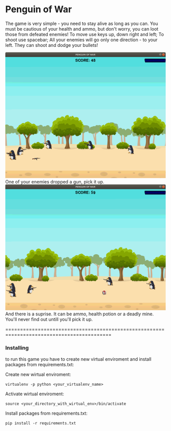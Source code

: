 # Penguin of War

The game is very simple - you need to stay alive as long as you can. 
You must be cautious of your health and ammo, but don't worry, you can loot those from defeated enemies!
To move use keys up, down right and left;
To shoot use spacebar;
All your enemies will go only one direction - to your left. They can shoot and dodge your bullets!

![Penguin at war](/img/screenshots/screenshot_1.png)
One of your enemies dropped a gun, pick it up.
![Penguin at war](/img/screenshots/screenshot_3.png)
And there is a suprise. It can be ammo, health potion or a deadly mine. You'll never find out untill you'll pick it up.



==========================================================================================
### Installing

to run this game you have to create new virtual enviroment and install packages from requirements.txt:

Create new wirtual enviroment:
```
virtualenv -p python <your_virtualenv_name>
```
Activate wirtual enviroment:
```
source <your_directory_with_wirtual_env>/bin/activate
```
Install packages from requirements.txt:
```
pip install -r requirements.txt
```
